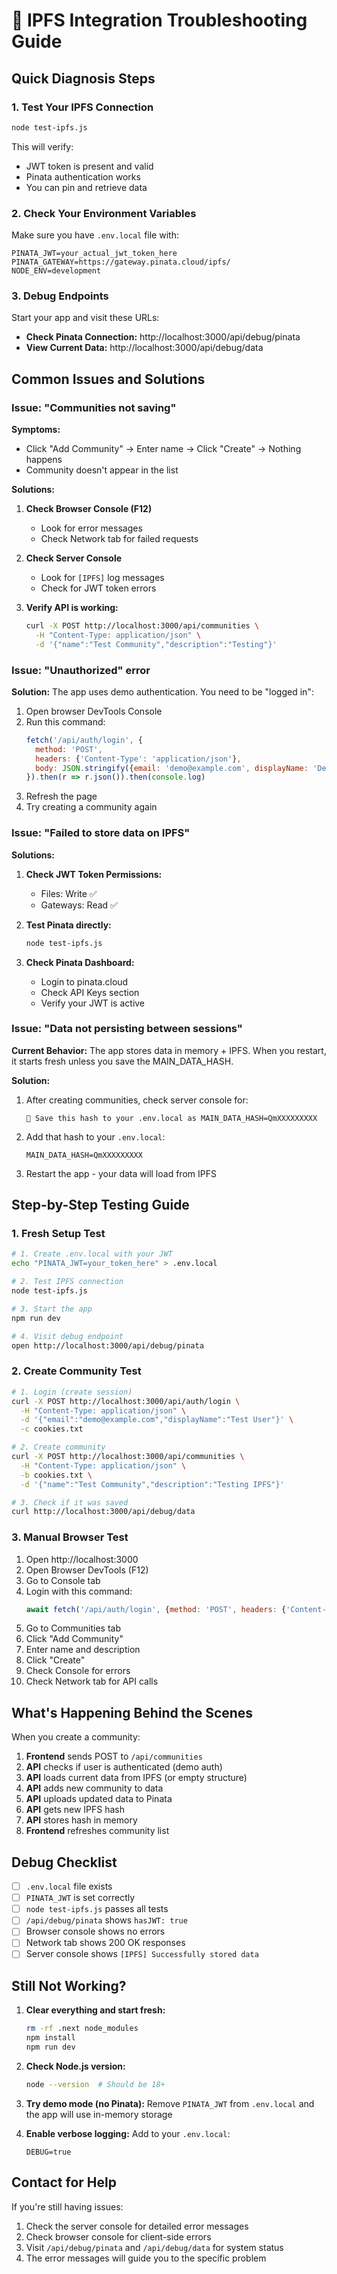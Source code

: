 # 🔧 IPFS Integration Troubleshooting Guide

## Quick Diagnosis Steps

### 1. Test Your IPFS Connection
```bash
node test-ipfs.js
```
This will verify:
- JWT token is present and valid
- Pinata authentication works
- You can pin and retrieve data

### 2. Check Your Environment Variables
Make sure you have `.env.local` file with:
```
PINATA_JWT=your_actual_jwt_token_here
PINATA_GATEWAY=https://gateway.pinata.cloud/ipfs/
NODE_ENV=development
```

### 3. Debug Endpoints
Start your app and visit these URLs:

- **Check Pinata Connection:** http://localhost:3000/api/debug/pinata
- **View Current Data:** http://localhost:3000/api/debug/data

## Common Issues and Solutions

### Issue: "Communities not saving"

**Symptoms:**
- Click "Add Community" → Enter name → Click "Create" → Nothing happens
- Community doesn't appear in the list

**Solutions:**

1. **Check Browser Console (F12)**
   - Look for error messages
   - Check Network tab for failed requests

2. **Check Server Console**
   - Look for `[IPFS]` log messages
   - Check for JWT token errors

3. **Verify API is working:**
   ```bash
   curl -X POST http://localhost:3000/api/communities \
     -H "Content-Type: application/json" \
     -d '{"name":"Test Community","description":"Testing"}'
   ```

### Issue: "Unauthorized" error

**Solution:**
The app uses demo authentication. You need to be "logged in":

1. Open browser DevTools Console
2. Run this command:
   ```javascript
   fetch('/api/auth/login', {
     method: 'POST',
     headers: {'Content-Type': 'application/json'},
     body: JSON.stringify({email: 'demo@example.com', displayName: 'Demo User'})
   }).then(r => r.json()).then(console.log)
   ```
3. Refresh the page
4. Try creating a community again

### Issue: "Failed to store data on IPFS"

**Solutions:**

1. **Check JWT Token Permissions:**
   - Files: Write ✅
   - Gateways: Read ✅

2. **Test Pinata directly:**
   ```bash
   node test-ipfs.js
   ```

3. **Check Pinata Dashboard:**
   - Login to pinata.cloud
   - Check API Keys section
   - Verify your JWT is active

### Issue: "Data not persisting between sessions"

**Current Behavior:**
The app stores data in memory + IPFS. When you restart, it starts fresh unless you save the MAIN_DATA_HASH.

**Solution:**
1. After creating communities, check server console for:
   ```
   💾 Save this hash to your .env.local as MAIN_DATA_HASH=QmXXXXXXXXX
   ```

2. Add that hash to your `.env.local`:
   ```
   MAIN_DATA_HASH=QmXXXXXXXXX
   ```

3. Restart the app - your data will load from IPFS

## Step-by-Step Testing Guide

### 1. Fresh Setup Test
```bash
# 1. Create .env.local with your JWT
echo "PINATA_JWT=your_token_here" > .env.local

# 2. Test IPFS connection
node test-ipfs.js

# 3. Start the app
npm run dev

# 4. Visit debug endpoint
open http://localhost:3000/api/debug/pinata
```

### 2. Create Community Test
```bash
# 1. Login (create session)
curl -X POST http://localhost:3000/api/auth/login \
  -H "Content-Type: application/json" \
  -d '{"email":"demo@example.com","displayName":"Test User"}' \
  -c cookies.txt

# 2. Create community
curl -X POST http://localhost:3000/api/communities \
  -H "Content-Type: application/json" \
  -b cookies.txt \
  -d '{"name":"Test Community","description":"Testing IPFS"}'

# 3. Check if it was saved
curl http://localhost:3000/api/debug/data
```

### 3. Manual Browser Test
1. Open http://localhost:3000
2. Open Browser DevTools (F12)
3. Go to Console tab
4. Login with this command:
   ```javascript
   await fetch('/api/auth/login', {method: 'POST', headers: {'Content-Type': 'application/json'}, body: JSON.stringify({email: 'demo@example.com'})})
   ```
5. Go to Communities tab
6. Click "Add Community"
7. Enter name and description
8. Click "Create"
9. Check Console for errors
10. Check Network tab for API calls

## What's Happening Behind the Scenes

When you create a community:

1. **Frontend** sends POST to `/api/communities`
2. **API** checks if user is authenticated (demo auth)
3. **API** loads current data from IPFS (or empty structure)
4. **API** adds new community to data
5. **API** uploads updated data to Pinata
6. **API** gets new IPFS hash
7. **API** stores hash in memory
8. **Frontend** refreshes community list

## Debug Checklist

- [ ] `.env.local` file exists
- [ ] `PINATA_JWT` is set correctly
- [ ] `node test-ipfs.js` passes all tests
- [ ] `/api/debug/pinata` shows `hasJWT: true`
- [ ] Browser console shows no errors
- [ ] Network tab shows 200 OK responses
- [ ] Server console shows `[IPFS] Successfully stored data`

## Still Not Working?

1. **Clear everything and start fresh:**
   ```bash
   rm -rf .next node_modules
   npm install
   npm run dev
   ```

2. **Check Node.js version:**
   ```bash
   node --version  # Should be 18+ 
   ```

3. **Try demo mode (no Pinata):**
   Remove `PINATA_JWT` from `.env.local` and the app will use in-memory storage

4. **Enable verbose logging:**
   Add to your `.env.local`:
   ```
   DEBUG=true
   ```

## Contact for Help

If you're still having issues:
1. Check the server console for detailed error messages
2. Check browser console for client-side errors
3. Visit `/api/debug/pinata` and `/api/debug/data` for system status
4. The error messages will guide you to the specific problem
